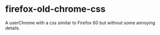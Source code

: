 # firefox-old-chrome-css
A userChrome with a css similar to Firefox 60 but without some annoying details.
